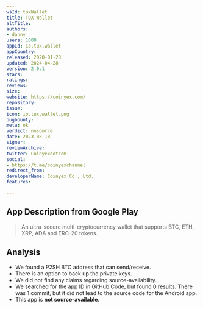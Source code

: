 ```yaml
---
wsId: tuxWallet
title: TUX Wallet
altTitle: 
authors:
- danny
users: 1000
appId: io.tux.wallet
appCountry: 
released: 2020-01-28
updated: 2024-04-28
version: 2.0.1
stars: 
ratings: 
reviews: 
size: 
website: https://coinyex.com/
repository: 
issue: 
icon: io.tux.wallet.png
bugbounty: 
meta: ok
verdict: nosource
date: 2023-08-18
signer: 
reviewArchive: 
twitter: Coinyexdotcom
social:
- https://t.me/coinyexchannel
redirect_from: 
developerName: Coinyex Co., Ltd.
features: 

---
```


## App Description from Google Play

> An ultra-secure multi-cryptocurrency wallet that supports BTC, ETH, XRP, ADA and ERC-20 tokens.

## Analysis

- We found a P2SH BTC address that can send/receive.
- There is an option to back up the private keys.
- We did not find any claims regarding source-availability. 
- We searched for the app ID in GitHub Code, but found [0 results](https://github.com/search?q=io.tux.wallet&type=code). There was 1 commit, but it did not lead to the source code for the Android app.
- This app is **not source-available**.